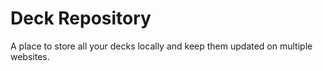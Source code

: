 # Deck Repository
A place to store all your decks locally and keep them updated on multiple websites.